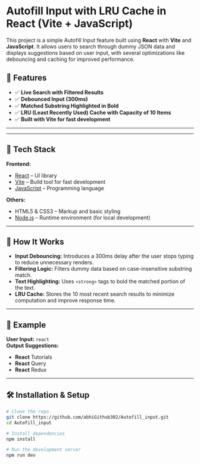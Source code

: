 # Autofill Input with LRU Cache in React (Vite + JavaScript)

This project is a simple Autofill Input feature built using **React** with **Vite** and **JavaScript**. It allows users to search through dummy JSON data and displays suggestions based on user input, with several optimizations like debouncing and caching for improved performance.

## 🚀 Features

- ✅ **Live Search with Filtered Results**
- ✅ **Debounced Input (300ms)**
- ✅ **Matched Substring Highlighted in Bold**
- ✅ **LRU (Least Recently Used) Cache with Capacity of 10 Items**
- ✅ **Built with Vite for fast development**

---
---

## 🧰 Tech Stack

**Frontend:**
- [React](https://reactjs.org/) – UI library
- [Vite](https://vitejs.dev/) – Build tool for fast development
- [JavaScript](https://developer.mozilla.org/en-US/docs/Web/JavaScript) – Programming language

**Others:**
- HTML5 & CSS3 – Markup and basic styling
- [Node.js](https://nodejs.org/) – Runtime environment (for local development)


---

## 🧠 How It Works

- **Input Debouncing:** Introduces a 300ms delay after the user stops typing to reduce unnecessary renders.
- **Filtering Logic:** Filters dummy data based on case-insensitive substring match.
- **Text Highlighting:** Uses `<strong>` tags to bold the matched portion of the text.
- **LRU Cache:** Stores the 10 most recent search results to minimize computation and improve response time.

---

## 🧪 Example

**User Input:** `react`  
**Output Suggestions:**
- **React** Tutorials  
- **React** Query  
- **React** Redux  

---

## 🛠️ Installation & Setup

```bash
# Clone the repo
git clone https://github.com/abhiGithub302/Autofill_input.git
cd Autofill_input

# Install dependencies
npm install

# Run the development server
npm run dev


